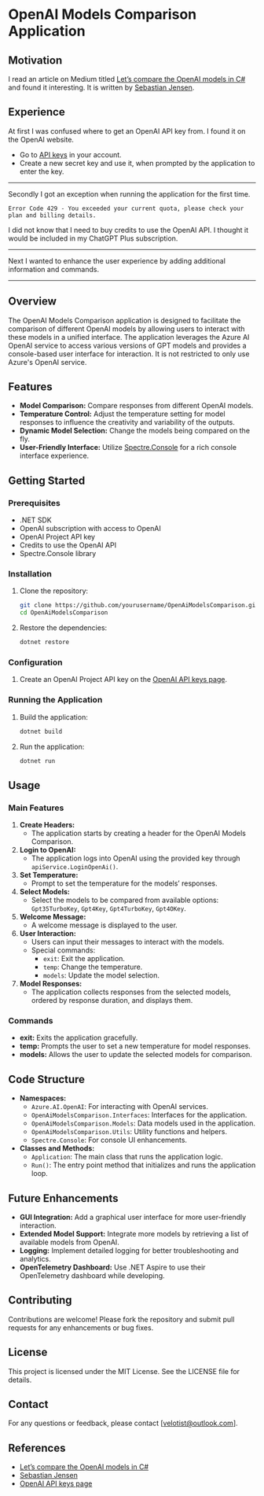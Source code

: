 ﻿# OpenAI Models Comparison Application

## Motivation

I read an article on Medium titled [Let’s compare the OpenAI models in C#](https://medium.com/medialesson/lets-compare-the-openai-models-in-c-916e33e1d539) and found it interesting.
It is written by [Sebastian Jensen](https://medium.com/@tsjdevapps/about).

## Experience

At first I was confused where to get an OpenAI API key from.
I found it on the OpenAI website.

- Go to [API keys](https://platform.openai.com/api-keys) in your account.
- Create a new secret key and use it, when prompted by the application to enter the key.

---

Secondly I got an exception when running the application for the first time.

`Error Code 429 - You exceeded your current quota, please check your plan and billing details.`

I did not know that I need to buy credits to use the OpenAI API.
I thought it would be included in my ChatGPT Plus subscription.

---

Next I wanted to enhance the user experience by adding additional information and commands.

---

## Overview

The OpenAI Models Comparison application is designed to facilitate the comparison of different OpenAI models by allowing users to interact with these models in a unified interface.
The application leverages the Azure AI OpenAI service to access various versions of GPT models and provides a console-based user interface for interaction.
It is not restricted to only use Azure's OpenAI service.

## Features

- **Model Comparison:** Compare responses from different OpenAI models.
- **Temperature Control:** Adjust the temperature setting for model responses to influence the creativity and variability of the outputs.
- **Dynamic Model Selection:** Change the models being compared on the fly.
- **User-Friendly Interface:** Utilize [Spectre.Console](https://spectreconsole.net/) for a rich console interface experience.

## Getting Started

### Prerequisites

- .NET SDK
- OpenAI subscription with access to OpenAI
- OpenAI Project API key
- Credits to use the OpenAI API
- Spectre.Console library

### Installation

1. Clone the repository:

    ```sh
    git clone https://github.com/yourusername/OpenAiModelsComparison.git
    cd OpenAiModelsComparison
    ```

2. Restore the dependencies:

    ```sh
    dotnet restore
    ```

### Configuration

1. Create an OpenAI Project API key on the [OpenAI API keys page](https://platform.openai.com/api-keys).

### Running the Application

1. Build the application:

    ```sh
    dotnet build
    ```

2. Run the application:

    ```sh
    dotnet run
    ```

## Usage

### Main Features

1. **Create Headers:**
    - The application starts by creating a header for the OpenAI Models Comparison.
2. **Login to OpenAI:**
    - The application logs into OpenAI using the provided key through `apiService.LoginOpenAi()`.
3. **Set Temperature:**
    - Prompt to set the temperature for the models’ responses.
4. **Select Models:**
    - Select the models to be compared from available options: `Gpt35TurboKey`, `Gpt4Key`, `Gpt4TurboKey`, `Gpt4OKey`.
5. **Welcome Message:**
    - A welcome message is displayed to the user.
6. **User Interaction:**
    - Users can input their messages to interact with the models.
    - Special commands:
        - `exit`: Exit the application.
        - `temp`: Change the temperature.
        - `models`: Update the model selection.
7. **Model Responses:**
    - The application collects responses from the selected models, ordered by response duration, and displays them.

### Commands

- **exit:** Exits the application gracefully.
- **temp:** Prompts the user to set a new temperature for model responses.
- **models:** Allows the user to update the selected models for comparison.

## Code Structure

- **Namespaces:**
  - `Azure.AI.OpenAI`: For interacting with OpenAI services.
  - `OpenAiModelsComparison.Interfaces`: Interfaces for the application.
  - `OpenAiModelsComparison.Models`: Data models used in the application.
  - `OpenAiModelsComparison.Utils`: Utility functions and helpers.
  - `Spectre.Console`: For console UI enhancements.
- **Classes and Methods:**
  - `Application`: The main class that runs the application logic.
  - `Run()`: The entry point method that initializes and runs the application loop.

## Future Enhancements

- **GUI Integration:** Add a graphical user interface for more user-friendly interaction.
- **Extended Model Support:** Integrate more models by retrieving a list of available models from OpenAI.
- **Logging:** Implement detailed logging for better troubleshooting and analytics.
- **OpenTelemetry Dashboard:** Use .NET Aspire to use their OpenTelemetry dashboard while developing.

## Contributing

Contributions are welcome!
Please fork the repository and submit pull requests for any enhancements or bug fixes.

## License

This project is licensed under the MIT License.
See the LICENSE file for details.

## Contact

For any questions or feedback, please contact [velotist@outlook.com].

## References

- [Let’s compare the OpenAI models in C#](https://medium.com/medialesson/lets-compare-the-openai-models-in-c-916e33e1d539)
- [Sebastian Jensen](https://medium.com/@tsjdevapps/about)
- [OpenAI API keys page](https://platform.openai.com/api-keys)

